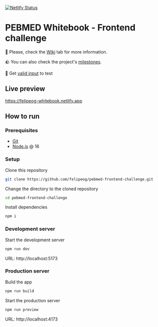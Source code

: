 [![Netlify Status](https://api.netlify.com/api/v1/badges/4076fd6f-b6b5-4567-8b2c-7d44c88553dc/deploy-status)](https://app.netlify.com/sites/felipeog-whitebook/deploys)

# PEBMED Whitebook - Frontend challenge

📖 Please, check the [Wiki](https://github.com/felipeog/pebmed-frontend-challenge/wiki) tab for more information.

🪨 You can also check the project's [milestones](https://github.com/felipeog/pebmed-frontend-challenge/milestones?direction=desc&sort=title&state=open).

🧪 Get [valid input](https://github.com/felipeog/pebmed-frontend-challenge/wiki/Testing-data) to test

## Live preview

https://felipeog-whitebook.netlify.app

## How to run

### Prerequisites

- [Git](https://git-scm.com)
- [Node.js](https://nodejs.org) @ 16

### Setup

Clone this repository

```bash
git clone https://github.com/felipeog/pebmed-frontend-challenge.git
```

Change the directory to the cloned repository

```bash
cd pebmed-frontend-challenge
```

Install dependencies

```bash
npm i
```

### Development server

Start the development server

```bash
npm run dev
```

URL: http://localhost:5173

### Production server

Build the app

```bash
npm run build
```

Start the production server

```bash
npm run preview
```

URL: http://localhost:4173
